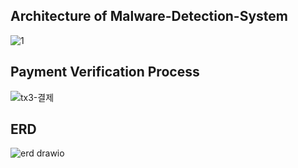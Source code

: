 ## Architecture of Malware-Detection-System

![1](https://github.com/pnuFoxee/.github/assets/29156882/ce3d15da-792b-4355-a053-cdf90a36fdc4)

## Payment Verification Process
![tx3-결제](https://github.com/pnuFoxee/.github/assets/29156882/f1d7ff7d-1716-4b6a-bbd0-a12e96e9016d)

## ERD
![erd drawio](https://github.com/pnuFoxee/.github/assets/29156882/7f38cfc0-ebad-4fb1-9619-fa751f09f8be)
